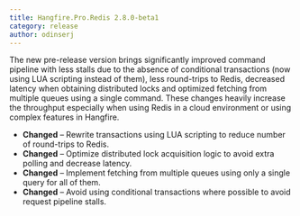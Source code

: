 ```yaml
---
title: Hangfire.Pro.Redis 2.8.0-beta1
category: release
author: odinserj
---
```


The new pre-release version brings significantly improved command pipeline with less stalls due to the absence of conditional transactions (now using LUA scripting instead of them), less round-trips to Redis, decreased latency when obtaining distributed locks and optimized fetching from multiple queues using a single command. These changes heavily increase the throughput especially when using Redis in a cloud environment or using complex features in Hangfire.

* **Changed** – Rewrite transactions using LUA scripting to reduce number of round-trips to Redis.
* **Changed** – Optimize distributed lock acquisition logic to avoid extra polling and decrease latency.
* **Changed** – Implement fetching from multiple queues using only a single query for all of them.
* **Changed** – Avoid using conditional transactions where possible to avoid request pipeline stalls.

